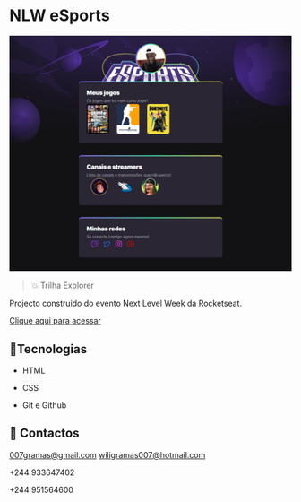 # NLW eSports

![preview](./.github/preview.png)

> 💥 Trilha Explorer

Projecto construido do evento Next Level Week da Rocketseat.

[Clique aqui para acessar](https://wiligramas.github.io/NLW_Explore_08_2022/)

## 🚀Tecnologias 

- HTML

- CSS

- Git e Github

##  🤙  Contactos

007gramas@gmail.com
wiligramas007@hotmail.com

+244 933647402

+244 951564600
